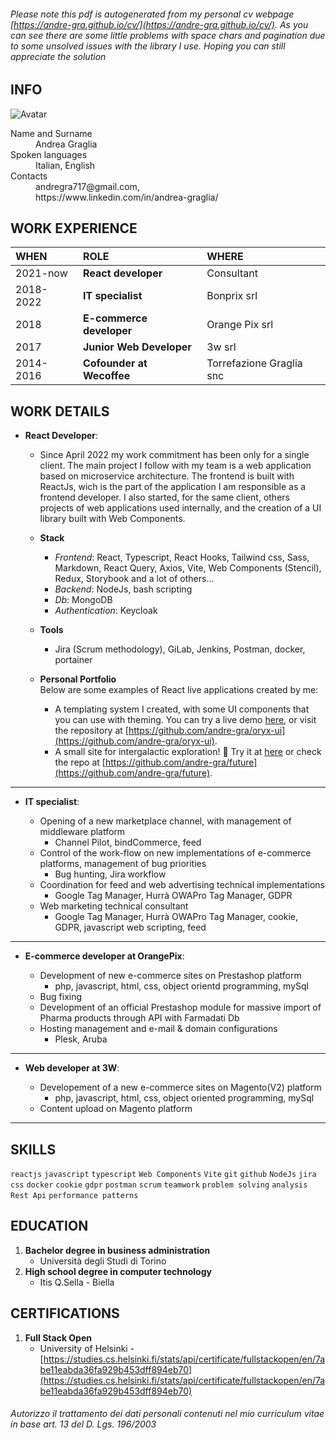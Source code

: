 ###### Please note this pdf is autogenerated from my personal cv webpage [https://andre-gra.github.io/cv/](https://andre-gra.github.io/cv/). As you can see there are some little problems with space chars and pagination due to some unsolved issues with the library I use. Hoping you can still appreciate the solution

## INFO

![Avatar](https://avatars.githubusercontent.com/u/26479015?s=200)

<dl>
<dt>Name and Surname</dt>
<dd>Andrea Graglia</dd>
<dt>Spoken languages</dt>
<dd>Italian, English</dd>
<dt>Contacts</dt>
<dd>andregra717@gmail.com,<br/>https://www.linkedin.com/in/andrea-graglia/</dd>
</dl>

## WORK EXPERIENCE

| WHEN      | ROLE                                   | WHERE                    |
| :-------- | :------------------------------------- | :----------------------- |
| 2021-now  | **React developer**                | Consultant            |
| 2018-2022 | **IT specialist** | Bonprix srl              |
| 2018      | **E-commerce developer**               | Orange Pix srl           |
| 2017      | **Junior Web Developer**               | 3w srl                   |
| 2014-2016 | **Cofounder at Wecoffee**              | Torrefazione Graglia snc |

## WORK DETAILS

- **React Developer**:
  
  - Since April 2022 my work commitment has been only for a single client. The main project I follow with my team is a web application based on microservice architecture. The frontend is built with ReactJs, wich is the part of the application I am responsible as a frontend developer.
  I also started, for the same client, others projects of web applications used internally, and the creation of a UI library built with Web Components.

  - **Stack**
    - _Frontend_: React, Typescript, React Hooks, Tailwind css, Sass, Markdown, React Query, Axios, Vite, Web Components (Stencil), Redux, Storybook and a lot of others...
    - _Backend_: NodeJs, bash scripting
    - _Db_: MongoDB
    - _Authentication_: Keycloak
  
  - **Tools**
    - Jira (Scrum methodology), GiLab, Jenkins, Postman, docker, portainer

  - **Personal Portfolio**  
    Below are some examples of React live applications created by me:
    - A templating system I created, with some UI components that you can use with theming. You can try a live demo [here](https://oryx-ui.onrender.com), or visit the repository at [https://github.com/andre-gra/oryx-ui](https://github.com/andre-gra/oryx-ui).
    - A small site for intergalactic exploration! 🚀 Try it at [here](https://galaxy-explorer.onrender.com/) or check the repo at [https://github.com/andre-gra/future](https://github.com/andre-gra/future).
  
---

- **IT specialist**:
  
  - Opening of a new marketplace channel, with management of middleware platform
    - Channel Pilot, bindCommerce, feed
  - Control of the work-flow on new implementations of e-commerce platforms, management of bug priorities
    - Bug hunting, Jira workflow
  - Coordination for feed and web advertising technical implementations
    - Google Tag Manager, Hurrà OWAPro Tag Manager, GDPR
  - Web marketing technical consultant
    - Google Tag Manager, Hurrà OWAPro Tag Manager, cookie, GDPR, javascript web scripting, feed

---

- **E-commerce developer at OrangePix**:
  
  - Development of new e-commerce sites on Prestashop platform
    - php, javascript, html, css, object orientd programming, mySql
  - Bug fixing
  - Development of an official Prestashop module for massive import of Pharma products through API with Farmadati Db
  - Hosting management and e-mail & domain configurations
    - Plesk, Aruba

---

- **Web developer at 3W**:
  
  - Developement of a new e-commerce sites on Magento(V2) platform
    - php, javascript, html, css, object oriented programming, mySql
  - Content upload on Magento platform

---

## SKILLS

`reactjs` `javascript` `typescript` `Web Components` `Vite` `git` `github` `NodeJs` `jira` `css` `docker` `cookie` `gdpr` `postman` `scrum` `teamwork` `problem solving` `analysis` `Rest Api` `performance patterns`

## EDUCATION

1. **Bachelor degree in business administration**
    - Università degli Studi di Torino
1. **High school degree in computer technology**
    - Itis Q.Sella - Biella

## CERTIFICATIONS

1. **Full Stack Open**
   - University of Helsinki - [https://studies.cs.helsinki.fi/stats/api/certificate/fullstackopen/en/7abe11eabda36fa929b453dff894eb70](https://studies.cs.helsinki.fi/stats/api/certificate/fullstackopen/en/7abe11eabda36fa929b453dff894eb70)

###### Autorizzo il trattamento dei dati personali contenuti nel mio curriculum vitae in base art. 13 del D. Lgs. 196/2003
